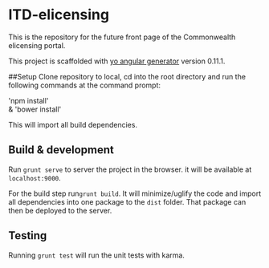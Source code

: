 # ITD-elicensing
This is the repository for the future front page of the Commonwealth elicensing portal.

This project is scaffolded with [yo angular generator](https://github.com/yeoman/generator-angular)
version 0.11.1.

##Setup
Clone repository to local, cd into the root directory and run the following commands at the command prompt:

'npm install'  
&
'bower install'

This will import all build dependencies.

## Build & development

Run `grunt serve` to server the project in the browser.  it will be available at `localhost:9000`. 

For the build step run`grunt build`. It will minimize/uglify the code and import all dependencies into one package to the `dist` folder.  That package can then be deployed to the server.

## Testing

Running `grunt test` will run the unit tests with karma.


